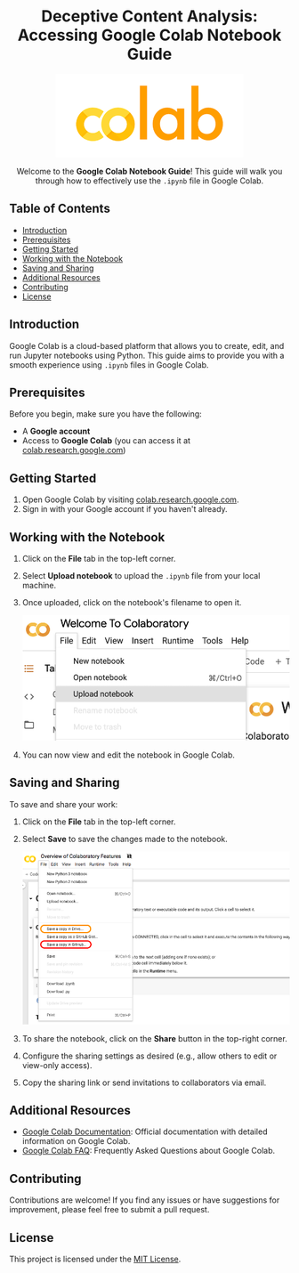 <!-- # Final-Year-Project-PCS23_19
Repository for Final Year Major Project 

# Deceptive Content Analysis: Google Colab Notebook Guide

Welcome to the **Google Colab Notebook Guide**! This guide will walk you through how to effectively use the `.ipynb` file in Google Colab. 

## Table of Contents
- [Introduction](#introduction)
- [Prerequisites](#prerequisites)
- [Getting Started](#getting-started)
- [Working with the Notebook](#working-with-the-notebook)
- [Saving and Sharing](#saving-and-sharing)
- [Additional Resources](#additional-resources)
- [Contributing](#contributing)
- [License](#license)

## Introduction
Google Colab is a cloud-based platform that allows you to create, edit, and run Jupyter notebooks using Python. This guide aims to provide you with a smooth experience using `.ipynb` files in Google Colab.

## Prerequisites
Before you begin, make sure you have the following:
- A **Google account**
- Access to **Google Colab** (you can access it at [colab.research.google.com](https://colab.research.google.com))

## Getting Started
1. Open Google Colab by visiting [colab.research.google.com](https://colab.research.google.com).
2. Sign in with your Google account if you haven't already.

## Working with the Notebook
1. Click on the **File** tab in the top-left corner.
2. Select **Upload notebook** to upload the `.ipynb` file from your local machine.
3. Once uploaded, click on the notebook's filename to open it.

   ![Open Notebook](images/open_notebook.png)
   
4. You can now view and edit the notebook in Google Colab.

## Saving and Sharing
To save

 -->
 
 <h1 align="center">Deceptive Content Analysis: Accessing Google Colab Notebook Guide</h1>

<p align="center">
  <img src="images/colab_logo.png" alt="Google Colab Logo">
</p>

<p align="center">Welcome to the <b>Google Colab Notebook Guide</b>! This guide will walk you through how to effectively use the <code>.ipynb</code> file in Google Colab.</p>

## Table of Contents
- [Introduction](#introduction)
- [Prerequisites](#prerequisites)
- [Getting Started](#getting-started)
- [Working with the Notebook](#working-with-the-notebook)
- [Saving and Sharing](#saving-and-sharing)
- [Additional Resources](#additional-resources)
- [Contributing](#contributing)
- [License](#license)

## Introduction
Google Colab is a cloud-based platform that allows you to create, edit, and run Jupyter notebooks using Python. This guide aims to provide you with a smooth experience using <code>.ipynb</code> files in Google Colab.

## Prerequisites
Before you begin, make sure you have the following:
- A **Google account**
- Access to **Google Colab** (you can access it at [colab.research.google.com](https://colab.research.google.com))

## Getting Started
1. Open Google Colab by visiting [colab.research.google.com](https://colab.research.google.com).
2. Sign in with your Google account if you haven't already.

## Working with the Notebook
1. Click on the **File** tab in the top-left corner.
2. Select **Upload notebook** to upload the <code>.ipynb</code> file from your local machine.
3. Once uploaded, click on the notebook's filename to open it.

   ![Open Notebook](images/open_notebook.png)
   
4. You can now view and edit the notebook in Google Colab.

## Saving and Sharing
To save and share your work:
1. Click on the **File** tab in the top-left corner.
2. Select **Save** to save the changes made to the notebook.

   ![Save Notebook](images/save_notebook.png)
   
3. To share the notebook, click on the **Share** button in the top-right corner.
4. Configure the sharing settings as desired (e.g., allow others to edit or view-only access).
5. Copy the sharing link or send invitations to collaborators via email.

## Additional Resources
- [Google Colab Documentation](https://colab.research.google.com/notebooks/intro.ipynb): Official documentation with detailed information on Google Colab.
- [Google Colab FAQ](https://research.google.com/colaboratory/faq.html): Frequently Asked Questions about Google Colab.

## Contributing
Contributions are welcome! If you find any issues or have suggestions for improvement, please feel free to submit a pull request.

## License
This project is licensed under the [MIT License](LICENSE).
